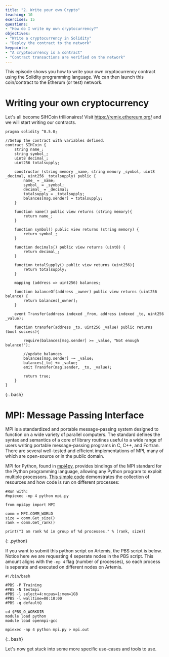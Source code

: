 ```yaml
---
title: "2. Write your own Crypto"
teaching: 10
exercises: 15
questions:
- "How do I write my own cryptocurrency?"
objectives:
- "Write a cryptocurrency in Solidity"
- "Deploy the contract to the network"
keypoints:
- "A cryptocurrency is a contract"
- "Contract transactions are verified on the network"
---
```

This episode shows you how to write your own cryptocurrency contract using the Solidity programming language. We can then launch this coin/contract to the Etherum (or test) network.


# Writing your own cryptocurrency

Let's all become SIHCoin trillionaires! Visit https://remix.ethereum.org/ and we will start writing our contracts.

~~~
pragma solidity ^0.5.0;

//Setup the contract with variables defined.
contract SIHCoin {    
    string name_;
    string symbol_;
    uint8 decimal_;
    uint256 totalsupply;
    
    constructor (string memory _name, string memory _symbol, uint8 _decimal, uint256 _totalsupply) public {
        name_ = _name;
        symbol_ = _symbol;
        decimal_ = _decimal;
        totalsupply = _totalsupply;
        balances[msg.sender] = totalsupply;
    }
    
    function name() public view returns (string memory){
        return name_;
    }
    
    function symbol() public view returns (string memory) {
        return symbol_;
    }
    
    function decimals() public view returns (uint8) {
        return decimal_;
    }    
    
    function totalSupply() public view returns (uint256){
        return totalsupply;   
    }
    
    mapping (address => uint256) balances;
    
    function balanceOf(address _owner) public view returns (uint256 balance) {
        return balances[_owner];
    }
    
    event Transfer(address indexed _from, address indexed _to, uint256 _value);
    
    function transfer(address _to, uint256 _value) public returns (bool success){
        
        require(balances[msg.sender] >= _value, "Not enough balance!");
        
        //update balances
        balances[msg.sender] -= _value;
        balances[_to] += _value;
        emit Transfer(msg.sender, _to, _value);
        
        return true;
    }
}
~~~
{:. bash}




# MPI: Message Passing Interface
MPI is a standardized and portable message-passing system designed to function on a wide variety of parallel computers.
The standard defines the syntax and semantics of a core of library routines useful to a wide range of users writing portable message-passing programs in C, C++, and Fortran. There are several well-tested and efficient implementations of MPI, many of which are open-source or in the public domain.

MPI for Python, found in [mpi4py](https://mpi4py.readthedocs.io/en/stable/index.html), provides bindings of the MPI standard for the Python programming language, allowing any Python program to exploit multiple processors. [This simple code](https://sydney-informatics-hub.github.io/training.artemis.python/files/mpi.py) demonstrates the collection of resources and how code is run on different processes:

~~~
#Run with:
#mpiexec -np 4 python mpi.py

from mpi4py import MPI

comm = MPI.COMM_WORLD
size = comm.Get_size()
rank = comm.Get_rank()

print("I am rank %d in group of %d processes." % (rank, size))
~~~
{: .python}

If you want to submit this python script on Artemis, the PBS script is below. Notice here we are requesting 4 seperate nodes in the PBS script. This amount aligns with the ```-np 4``` flag (number of processes), so each process is seperate and executed on different nodes on Artemis.
~~~
#!/bin/bash

#PBS -P Training
#PBS -N testmpi
#PBS -l select=4:ncpus=1:mem=1GB
#PBS -l walltime=00:10:00
#PBS -q defaultQ

cd $PBS_O_WORKDIR
module load python
module load openmpi-gcc

mpiexec -np 4 python mpi.py > mpi.out
~~~
{:. bash}

Let's now get stuck into some more specific use-cases and tools to use.


